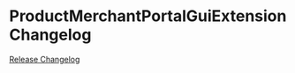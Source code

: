 # ProductMerchantPortalGuiExtension Changelog

[Release Changelog](https://github.com/spryker/product-merchant-portal-gui-extension/releases)
